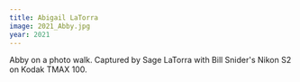 ```yaml
---
title: Abigail LaTorra
image: 2021_Abby.jpg
year: 2021
---
```


Abby on a photo walk. Captured by Sage LaTorra with Bill Snider's Nikon S2 on Kodak TMAX 100.